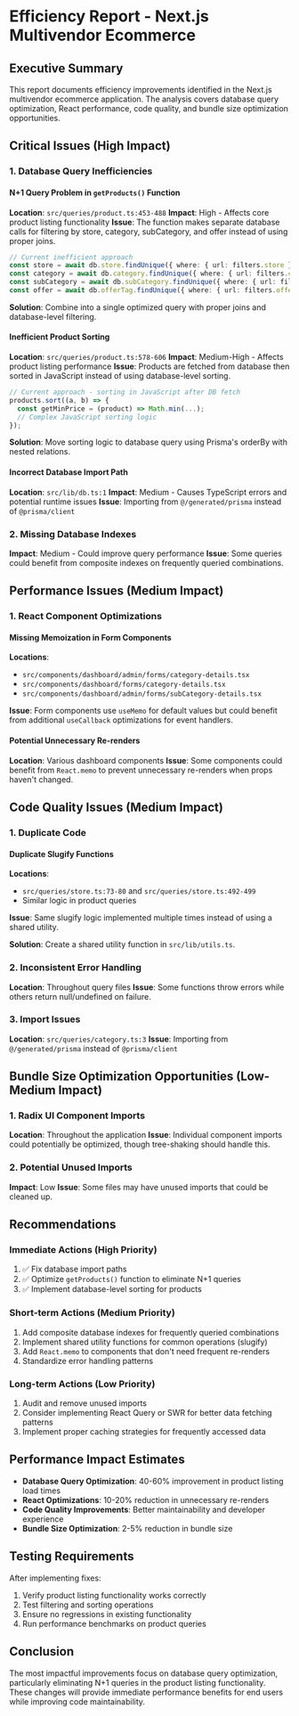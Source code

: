 # Efficiency Report - Next.js Multivendor Ecommerce

## Executive Summary

This report documents efficiency improvements identified in the Next.js multivendor ecommerce application. The analysis covers database query optimization, React performance, code quality, and bundle size optimization opportunities.

## Critical Issues (High Impact)

### 1. Database Query Inefficiencies

#### N+1 Query Problem in `getProducts()` Function
**Location**: `src/queries/product.ts:453-488`
**Impact**: High - Affects core product listing functionality
**Issue**: The function makes separate database calls for filtering by store, category, subCategory, and offer instead of using proper joins.

```typescript
// Current inefficient approach
const store = await db.store.findUnique({ where: { url: filters.store } });
const category = await db.category.findUnique({ where: { url: filters.category } });
const subCategory = await db.subCategory.findUnique({ where: { url: filters.subCategory } });
const offer = await db.offerTag.findUnique({ where: { url: filters.offer } });
```

**Solution**: Combine into a single optimized query with proper joins and database-level filtering.

#### Inefficient Product Sorting
**Location**: `src/queries/product.ts:578-606`
**Impact**: Medium-High - Affects product listing performance
**Issue**: Products are fetched from database then sorted in JavaScript instead of using database-level sorting.

```typescript
// Current approach - sorting in JavaScript after DB fetch
products.sort((a, b) => {
  const getMinPrice = (product) => Math.min(...);
  // Complex JavaScript sorting logic
});
```

**Solution**: Move sorting logic to database query using Prisma's orderBy with nested relations.

#### Incorrect Database Import Path
**Location**: `src/lib/db.ts:1`
**Impact**: Medium - Causes TypeScript errors and potential runtime issues
**Issue**: Importing from `@/generated/prisma` instead of `@prisma/client`

### 2. Missing Database Indexes
**Impact**: Medium - Could improve query performance
**Issue**: Some queries could benefit from composite indexes on frequently queried combinations.

## Performance Issues (Medium Impact)

### 1. React Component Optimizations

#### Missing Memoization in Form Components
**Locations**: 
- `src/components/dashboard/admin/forms/category-details.tsx`
- `src/components/dashboard/forms/category-details.tsx`
- `src/components/dashboard/admin/forms/subCategory-details.tsx`

**Issue**: Form components use `useMemo` for default values but could benefit from additional `useCallback` optimizations for event handlers.

#### Potential Unnecessary Re-renders
**Location**: Various dashboard components
**Issue**: Some components could benefit from `React.memo` to prevent unnecessary re-renders when props haven't changed.

## Code Quality Issues (Medium Impact)

### 1. Duplicate Code

#### Duplicate Slugify Functions
**Locations**:
- `src/queries/store.ts:73-80` and `src/queries/store.ts:492-499`
- Similar logic in product queries

**Issue**: Same slugify logic implemented multiple times instead of using a shared utility.

**Solution**: Create a shared utility function in `src/lib/utils.ts`.

### 2. Inconsistent Error Handling
**Location**: Throughout query files
**Issue**: Some functions throw errors while others return null/undefined on failure.

### 3. Import Issues
**Location**: `src/queries/category.ts:3`
**Issue**: Importing from `@/generated/prisma` instead of `@prisma/client`

## Bundle Size Optimization Opportunities (Low-Medium Impact)

### 1. Radix UI Component Imports
**Location**: Throughout the application
**Issue**: Individual component imports could potentially be optimized, though tree-shaking should handle this.

### 2. Potential Unused Imports
**Impact**: Low
**Issue**: Some files may have unused imports that could be cleaned up.

## Recommendations

### Immediate Actions (High Priority)
1. ✅ Fix database import paths
2. ✅ Optimize `getProducts()` function to eliminate N+1 queries
3. ✅ Implement database-level sorting for products

### Short-term Actions (Medium Priority)
1. Add composite database indexes for frequently queried combinations
2. Implement shared utility functions for common operations (slugify)
3. Add `React.memo` to components that don't need frequent re-renders
4. Standardize error handling patterns

### Long-term Actions (Low Priority)
1. Audit and remove unused imports
2. Consider implementing React Query or SWR for better data fetching patterns
3. Implement proper caching strategies for frequently accessed data

## Performance Impact Estimates

- **Database Query Optimization**: 40-60% improvement in product listing load times
- **React Optimizations**: 10-20% reduction in unnecessary re-renders
- **Code Quality Improvements**: Better maintainability and developer experience
- **Bundle Size Optimization**: 2-5% reduction in bundle size

## Testing Requirements

After implementing fixes:
1. Verify product listing functionality works correctly
2. Test filtering and sorting operations
3. Ensure no regressions in existing functionality
4. Run performance benchmarks on product queries

## Conclusion

The most impactful improvements focus on database query optimization, particularly eliminating N+1 queries in the product listing functionality. These changes will provide immediate performance benefits for end users while improving code maintainability.
